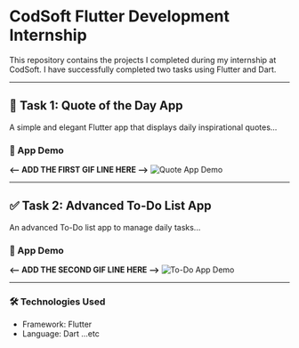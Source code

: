 # CodSoft Flutter Development Internship

This repository contains the projects I completed during my internship at CodSoft. I have successfully completed two tasks using Flutter and Dart.

---

## 🚀 Task 1: Quote of the Day App
A simple and elegant Flutter app that displays daily inspirational quotes...

### 🎥 App Demo
**<-- ADD THE FIRST GIF LINE HERE -->**
![Quote App Demo](quote_of_the_day_app/demo/demo.gif)


---

## ✅ Task 2: Advanced To-Do List App
An advanced To-Do list app to manage daily tasks...

### 🎥 App Demo
**<-- ADD THE SECOND GIF LINE HERE -->**
![To-Do App Demo](to_do_list_app/demo/todo_demo.gif)


---

### 🛠️ Technologies Used
- Framework: Flutter
- Language: Dart
...etc
